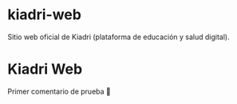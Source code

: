 # kiadri-web
Sitio web oficial de Kiadri (plataforma de educación y salud digital).
# Kiadri Web
Primer comentario de prueba 🚀
